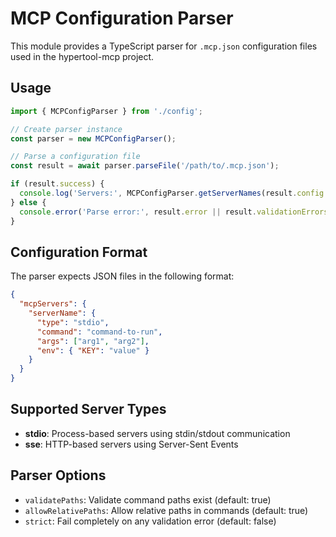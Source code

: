 # MCP Configuration Parser

This module provides a TypeScript parser for `.mcp.json` configuration files used in the hypertool-mcp project.

## Usage

```typescript
import { MCPConfigParser } from './config';

// Create parser instance
const parser = new MCPConfigParser();

// Parse a configuration file
const result = await parser.parseFile('/path/to/.mcp.json');

if (result.success) {
  console.log('Servers:', MCPConfigParser.getServerNames(result.config!));
} else {
  console.error('Parse error:', result.error || result.validationErrors);
}
```

## Configuration Format

The parser expects JSON files in the following format:

```json
{
  "mcpServers": {
    "serverName": {
      "type": "stdio",
      "command": "command-to-run",
      "args": ["arg1", "arg2"],
      "env": { "KEY": "value" }
    }
  }
}
```

## Supported Server Types

- **stdio**: Process-based servers using stdin/stdout communication
- **sse**: HTTP-based servers using Server-Sent Events

## Parser Options

- `validatePaths`: Validate command paths exist (default: true)
- `allowRelativePaths`: Allow relative paths in commands (default: true)
- `strict`: Fail completely on any validation error (default: false)

